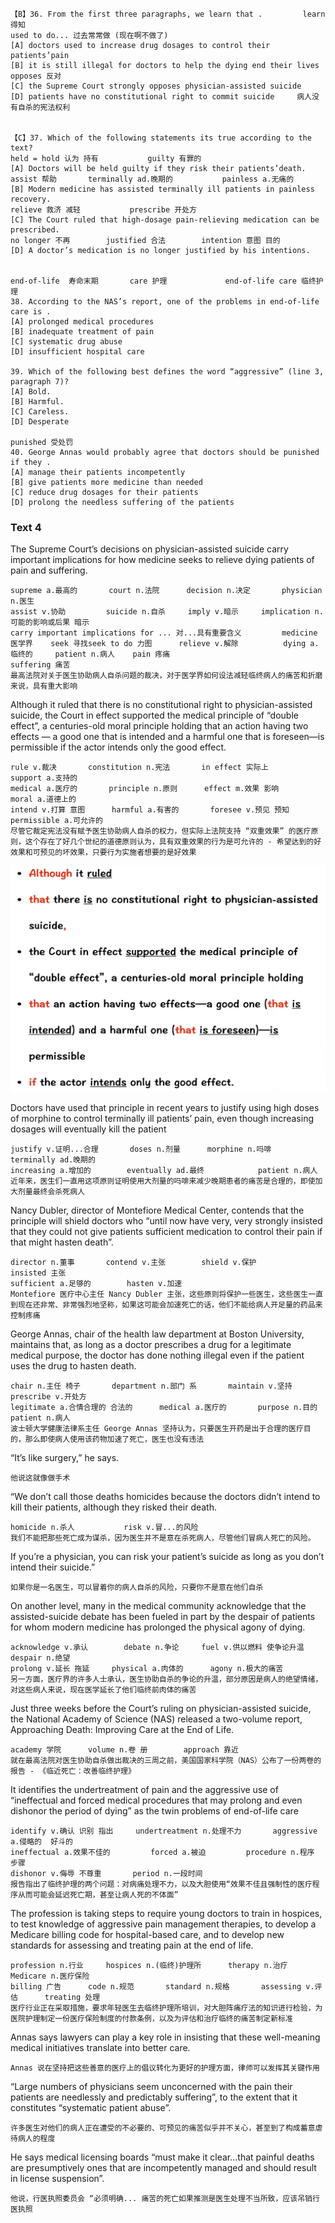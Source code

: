 ```
【B】36. From the first three paragraphs, we learn that .			learn 得知
used to do... 过去常常做 (现在啊不做了)
[A] doctors used to increase drug dosages to control their patients’pain
[B] it is still illegal for doctors to help the dying end their lives
opposes 反对
[C] the Supreme Court strongly opposes physician-assisted suicide
[D] patients have no constitutional right to commit suicide		病人没有自杀的宪法权利


【C】37. Which of the following statements its true according to the text?
held = hold 认为 持有			guilty 有罪的
[A] Doctors will be held guilty if they risk their patients’death.
assist 帮助		terminally ad.晚期的			painless a.无痛的
[B] Modern medicine has assisted terminally ill patients in painless recovery.
relieve 救济 减轻			prescribe 开处方
[C] The Court ruled that high-dosage pain-relieving medication can be prescribed.
no longer 不再		justified 合法		intention 意图 目的
[D] A doctor’s medication is no longer justified by his intentions.


end-of-life  寿命末期		care 护理				end-of-life care 临终护理
38. According to the NAS’s report, one of the problems in end-of-life care is .
[A] prolonged medical procedures
[B] inadequate treatment of pain
[C] systematic drug abuse
[D] insufficient hospital care

39. Which of the following best defines the word “aggressive” (line 3, paragraph 7)?
[A] Bold.
[B] Harmful.
[C] Careless.
[D] Desperate

punished 受处罚
40. George Annas would probably agree that doctors should be punished if they .
[A] manage their patients incompetently
[B] give patients more medicine than needed
[C] reduce drug dosages for their patients
[D] prolong the needless suffering of the patients
```





### Text 4

The Supreme Court’s decisions on physician-assisted suicide carry important implications for
how medicine seeks to relieve dying patients of pain and suffering.

```
supreme a.最高的		court n.法院		decision n.决定		physician n.医生	
assist v.协助 		suicide n.自杀	 imply v.暗示		implication n.可能的影响或后果 暗示
carry important implications for ... 对...具有重要含义			medicine 医学界    seek 寻找seek to do 力图      relieve v.解除			dying a.临终的		patient n.病人	pain 疼痛
suffering 痛苦
最高法院对关于医生协助病人自杀问题的裁决，对于医学界如何设法减轻临终病人的痛苦和折磨来说，具有重大影响
```



Although it ruled that there is no constitutional right to physician-assisted suicide, the Court in effect supported the medical principle of “double effect”, a centuries-old moral principle holding that an action having two effects — a good one that is intended and a harmful one that is foreseen—is permissible if the actor intends only the good effect.

```
rule v.裁决		constitution n.宪法		in effect 实际上		support a.支持的	
medical a.医疗的		principle n.原则		effect m.效果 影响		moral a.道德上的	
intend v.打算	意图		harmful a.有害的		foresee v.预见 预知		permissible a.可允许的
尽管它裁定宪法没有赋予医生协助病人自杀的权力，但实际上法院支持 “双重效果” 的医疗原则，这个存在了好几个世纪的道德原则认为，具有双重效果的行为是可允许的 - 希望达到的好效果和可预见的坏效果，只要行为实施者想要的是好效果
```

![1662015523522](assets/1662015523522.png)



Doctors have used that principle in recent years to justify using high doses of morphine to control terminally ill patients’ pain, even though increasing dosages will eventually kill the patient

```
justify v.证明...合理 		doses n.剂量		morphine n.吗啡		terminally ad.晚期的
increasing a.增加的		eventually ad.最终			patient n.病人
近年来，医生们一直用这项原则证明使用大剂量的吗啡来减少晚期患者的痛苦是合理的，即使加大剂量最终会杀死病人
```



Nancy Dubler, director of Montefiore Medical Center, contends that the principle will shield doctors who “until now have very, very strongly insisted that they could not give patients sufficient medication to control their pain if that might hasten death”.

```
director n.董事		contend v.主张		shield v.保护			insisted 主张
sufficient a.足够的		hasten v.加速
Montefiore 医疗中心主任 Nancy Dubler 主张，这些原则将保护一些医生，这些医生一直到现在还非常、非常强烈地坚称，如果这可能会加速死亡的话，他们不能给病人开足量的药品来控制疼痛
```



George Annas, chair of the health law department at Boston University, maintains that, as long as a doctor prescribes a drug for a legitimate medical purpose, the doctor has done nothing illegal even if the patient uses the drug to hasten death. 

```
chair n.主任 椅子		department n.部门 系		maintain v.坚持		prescribe v.开处方
legitimate a.合情合理的 合法的		medical a.医疗的		purpose n.目的	  patient n.病人
波士顿大学健康法律系主任 George Annas 坚持认为，只要医生开药是出于合理的医疗目的，那么即使病人使用该药物加速了死亡，医生也没有违法
```



“It’s like surgery,” he says. 

```
他说这就像做手术
```



“We don’t call those deaths homicides because the doctors didn’t intend to kill their patients, although they risked their death. 

```
homicide n.杀人			risk v.冒...的风险
我们不能把那些死亡成为谋杀，因为医生并不是意在杀死病人，尽管他们冒病人死亡的风险。
```



If you’re a physician, you can risk your patient’s suicide as long as you don’t intend their suicide.”

```
如果你是一名医生，可以冒着你的病人自杀的风险，只要你不是意在他们自杀
```



On another level, many in the medical community acknowledge that the assisted-suicide debate has been fueled in part by the despair of patients for whom modern medicine has prolonged the physical agony of dying.

```
acknowledge v.承认		debate n.争论		fuel v.供以燃料 使争论升温		despair n.绝望
prolong v.延长 拖延		physical a.肉体的 		agony n.极大的痛苦
另一方面，医疗界的许多人士承认，医生协助自杀的争论的升温，部分原因是病人的绝望情绪，对这些病人来说，现在医学延长了他们临终前肉体的痛苦
```



Just three weeks before the Court’s ruling on physician-assisted suicide, the National Academy of Science (NAS) released a two-volume report, Approaching Death: Improving Care at the End of Life. 

```
academy 学院		volume n.卷 册		approach 靠近  
就在最高法院对医生协助自杀做出裁决的三周之前，美国国家科学院（NAS）公布了一份两卷的报告 - 《临近死亡：改善临终护理》
```



It identifies the undertreatment of pain and the aggressive use of “ineffectual and forced medical procedures that may prolong and even dishonor the period of dying” as the twin problems of end-of-life care

```
identify v.确认 识别 指出		undertreatment n.处理不力		aggressive a.侵略的  好斗的	
ineffectual a.效果不佳的			forced a.被迫			procedure n.程序 步骤		
dishonor v.侮辱 不尊重		period n.一段时间		
报告指出了临终护理的两个问题：对病痛处理不力，以及大胆使用“效果不佳且强制性的医疗程序从而可能会延迟死亡期，甚至让病人死的不体面”
```



The profession is taking steps to require young doctors to train in hospices, to test knowledge of aggressive pain management therapies, to develop a Medicare billing code for hospital-based care, and to develop new standards for assessing and treating pain at the end of life.

```
profession n.行业		hospices n.(临终)护理所		therapy n.治疗 		Medicare n.医疗保险
billing 广告		code n.规范		standard n.规格		assessing v.评估		treating 处理
医疗行业正在采取措施，要求年轻医生去临终护理所培训，对大胆阵痛疗法的知识进行检验，为医院护理制定一份医疗保险制度的付款条例，以及为评估和治疗临终的痛苦制定新标准
```



Annas says lawyers can play a key role in insisting that these well-meaning medical initiatives translate into better care.

```
Annas 说在坚持把这些善意的医疗上的倡议转化为更好的护理方面，律师可以发挥其关键作用
```



“Large numbers of physicians seem unconcerned with the pain their patients are needlessly and predictably suffering”, to the extent that it constitutes “systematic patient abuse”. 

```
许多医生对他们的病人正在遭受的不必要的、可预见的痛苦似乎并不关心，甚至到了构成蓄意虐待病人的程度
```



He says medical licensing boards “must make it clear...that painful deaths are presumptively ones that are incompetently managed and should result in license suspension”.

```
他说，行医执照委员会 “必须明确... 痛苦的死亡如果推测是医生处理不当所致，应该吊销行医执照
```

